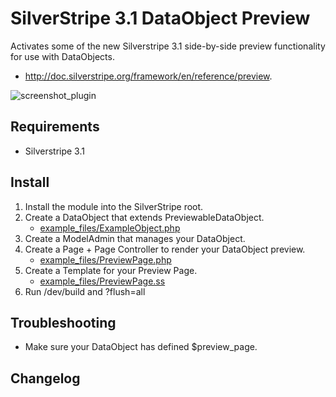 # SilverStripe 3.1 DataObject Preview

Activates some of the new Silverstripe 3.1 side-by-side preview functionality for use with DataObjects. 

- http://doc.silverstripe.org/framework/en/reference/preview.

![screenshot_plugin](https://cloud.githubusercontent.com/assets/247139/4880595/5eb2c5ac-633d-11e4-86c0-c207d85f7be9.jpg)

## Requirements

- Silverstripe 3.1

## Install

1. Install the module into the SilverStripe root.
2. Create a DataObject that extends PreviewableDataObject.
   - [example_files/ExampleObject.php](https://github.com/jotham/silverstripe-dataobject-preview/blob/master/example_files/ExampleObject.php)
3. Create a ModelAdmin that manages your DataObject.
4. Create a Page + Page Controller to render your DataObject preview.
   - [example_files/PreviewPage.php](https://github.com/jotham/silverstripe-dataobject-preview/blob/master/example_files/PreviewPage.php)
5. Create a Template for your Preview Page.
   - [example_files/PreviewPage.ss](https://github.com/jotham/silverstripe-dataobject-preview/blob/master/example_files/PreviewPage.ss)
6. Run /dev/build and ?flush=all

## Troubleshooting

- Make sure your DataObject has defined $preview_page.

## Changelog

